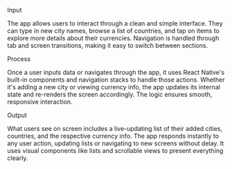 Input

The app allows users to interact through a clean and simple interface. They can type in new city names, browse a list of countries, and tap on items to explore more details about their currencies. Navigation is handled through tab and screen transitions, making it easy to switch between sections.

Process

Once a user inputs data or navigates through the app, it uses React Native's built-in components and navigation stacks to handle those actions. Whether it's adding a new city or viewing currency info, the app updates its internal state and re-renders the screen accordingly. The logic ensures smooth, responsive interaction.

Output

What users see on screen includes a live-updating list of their added cities, countries, and the respective currency info. The app responds instantly to any user action, updating lists or navigating to new screens without delay. It uses visual components like lists and scrollable views to present everything clearly.

